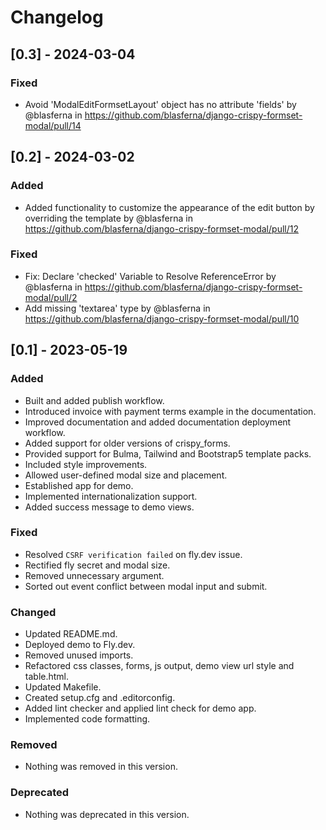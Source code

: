 # Changelog

## [0.3] - 2024-03-04

### Fixed
* Avoid 'ModalEditFormsetLayout' object has no attribute 'fields' by @blasferna in https://github.com/blasferna/django-crispy-formset-modal/pull/14

## [0.2] - 2024-03-02

### Added
* Added functionality to customize the appearance of the edit button by overriding the template by @blasferna in https://github.com/blasferna/django-crispy-formset-modal/pull/12

### Fixed
* Fix: Declare 'checked' Variable to Resolve ReferenceError by @blasferna in https://github.com/blasferna/django-crispy-formset-modal/pull/2
* Add missing 'textarea' type by @blasferna in https://github.com/blasferna/django-crispy-formset-modal/pull/10


## [0.1] - 2023-05-19

### Added
- Built and added publish workflow.
- Introduced invoice with payment terms example in the documentation.
- Improved documentation and added documentation deployment workflow.
- Added support for older versions of crispy_forms.
- Provided support for Bulma, Tailwind and Bootstrap5 template packs.
- Included style improvements.
- Allowed user-defined modal size and placement.
- Established app for demo.
- Implemented internationalization support.
- Added success message to demo views.

### Fixed
- Resolved `CSRF verification failed` on fly.dev issue.
- Rectified fly secret and modal size.
- Removed unnecessary argument.
- Sorted out event conflict between modal input and submit.

### Changed
- Updated README.md.
- Deployed demo to Fly.dev.
- Removed unused imports.
- Refactored css classes, forms, js output, demo view url style and table.html.
- Updated Makefile.
- Created setup.cfg and .editorconfig.
- Added lint checker and applied lint check for demo app.
- Implemented code formatting.

### Removed
- Nothing was removed in this version.

### Deprecated
- Nothing was deprecated in this version.
